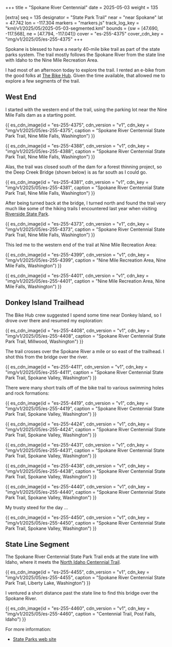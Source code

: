 +++
title = "Spokane River Centennial"
date = 2025-05-03
weight = 135

[extra]
seq = 135
designator = "State Park Trail"
near = "near Spokane"
lat = 47.742
lon = -117.304
markers = "markers.js"
track_log_key = "kml/v1/2025/05/2025-05-03-segmented.kml"
bounds = {sw = [47.690, -117.568], ne = [47.794, -117.041]}
cover = "es-255-4375"
cover_cdn_key = "img/v1/2025/05/es-255-4375"
+++

Spokane is blessed to have a nearly 40-mile bike trail as part of the state parks system. The trail mostly follows the Spokane River from the state line with Idaho to the Nine Mile Recreation Area.

<!-- more -->

I had most of an afternoon today to explore the trail. I rented an e-bike from the good folks at [The Bike Hub](https://thebikehub.com/pages/bicycle-rentals). Given the time available, that allowed me to explore a few segments of the trail.

## West End

I started with the western end of the trail, using the parking lot near the Nine Mile Falls dam as a starting point.

{{ es_cdn_image(id = "es-255-4375", cdn_version = "v1", cdn_key = "img/v1/2025/05/es-255-4375", caption = "Spokane River Centennial State Park Trail, Nine Mile Falls, Washington") }}

{{ es_cdn_image(id = "es-255-4388", cdn_version = "v1", cdn_key = "img/v1/2025/05/es-255-4388", caption = "Spokane River Centennial State Park Trail, Nine Mile Falls, Washington") }}

Alas, the trail was closed south of the dam for a forest thinning project, so the Deep Creek Bridge (shown below) is as far south as I could go.

{{ es_cdn_image(id = "es-255-4381", cdn_version = "v1", cdn_key = "img/v1/2025/05/es-255-4381", caption = "Spokane River Centennial State Park Trail, Nine Mile Falls, Washington") }}

After being turned back at the bridge, I turned north and found the trail very much like some of the hiking trails I encountered last year when visiting [Riverside State Park](/riverside).

{{ es_cdn_image(id = "es-255-4373", cdn_version = "v1", cdn_key = "img/v1/2025/05/es-255-4373", caption = "Spokane River Centennial State Park Trail, Nine Mile Falls, Washington") }}

This led me to the western end of the trail at Nine Mile Recreation Area:

{{ es_cdn_image(id = "es-255-4399", cdn_version = "v1", cdn_key = "img/v1/2025/05/es-255-4399", caption = "Nine Mile Recreation Area, Nine Mile Falls, Washington") }}

{{ es_cdn_image(id = "es-255-4401", cdn_version = "v1", cdn_key = "img/v1/2025/05/es-255-4401", caption = "Nine Mile Recreation Area, Nine Mile Falls, Washington") }}

## Donkey Island Trailhead

The Bike Hub crew suggested I spend some time near Donkey Island, so I drove over there and resumed my exploration:

{{ es_cdn_image(id = "es-255-4408", cdn_version = "v1", cdn_key = "img/v1/2025/05/es-255-4408", caption = "Spokane River Centennial State Park Trail, Millwood, Washington") }}

The trail crosses over the Spokane River a mile or so east of the trailhead. I shot this from the bridge over the river.

{{ es_cdn_image(id = "es-255-4411", cdn_version = "v1", cdn_key = "img/v1/2025/05/es-255-4411", caption = "Spokane River Centennial State Park Trail, Spokane Valley, Washington") }}

There were many short trails off of the bike trail to various swimming holes and rock formations:

{{ es_cdn_image(id = "es-255-4419", cdn_version = "v1", cdn_key = "img/v1/2025/05/es-255-4419", caption = "Spokane River Centennial State Park Trail, Spokane Valley, Washington") }}

{{ es_cdn_image(id = "es-255-4424", cdn_version = "v1", cdn_key = "img/v1/2025/05/es-255-4424", caption = "Spokane River Centennial State Park Trail, Spokane Valley, Washington") }}

{{ es_cdn_image(id = "es-255-4431", cdn_version = "v1", cdn_key = "img/v1/2025/05/es-255-4431", caption = "Spokane River Centennial State Park Trail, Spokane Valley, Washington") }}

{{ es_cdn_image(id = "es-255-4438", cdn_version = "v1", cdn_key = "img/v1/2025/05/es-255-4438", caption = "Spokane River Centennial State Park Trail, Spokane Valley, Washington") }}

{{ es_cdn_image(id = "es-255-4440", cdn_version = "v1", cdn_key = "img/v1/2025/05/es-255-4440", caption = "Spokane River Centennial State Park Trail, Spokane Valley, Washington") }}

My trusty steed for the day ...

{{ es_cdn_image(id = "es-255-4450", cdn_version = "v1", cdn_key = "img/v1/2025/05/es-255-4450", caption = "Spokane River Centennial State Park Trail, Spokane Valley, Washington") }}

## State Line Segment

The Spokane River Centennial State Park Trail ends at the state line with Idaho, where it meets the [North Idaho Centennial Trail](https://nictf.org).

{{ es_cdn_image(id = "es-255-4455", cdn_version = "v1", cdn_key = "img/v1/2025/05/es-255-4455", caption = "Spokane River Centennial State Park Trail, Liberty Lake, Washington") }}

I ventured a short distance past the state line to find this bridge over the Spokane River.

{{ es_cdn_image(id = "es-255-4460", cdn_version = "v1", cdn_key = "img/v1/2025/05/es-255-4460", caption = "Centennial Trail, Post Falls, Idaho") }}

For more information:

* [State Parks web site](https://parks.wa.gov/find-parks/state-parks/spokane-river-centennial-state-park-trail)
